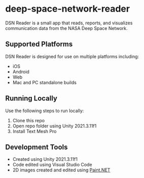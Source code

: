 # deep-space-network-reader
DSN Reader is a small app that reads, reports, and visualizes communication data from the NASA Deep Space Network.

## Supported Platforms
DSN Reader is designed for use on multiple platforms including:
- iOS
- Android
- Web
- Mac and PC standalone builds

## Running Locally
Use the following steps to run locally:
1. Clone this repo
2. Open repo folder using Unity 2021.3.11f1
3. Install Text Mesh Pro

## Development Tools
- Created using Unity 2021.3.11f1
- Code edited using Visual Studio Code
- 2D images created and edited using [Paint.NET](https://www.getpaint.net/)

